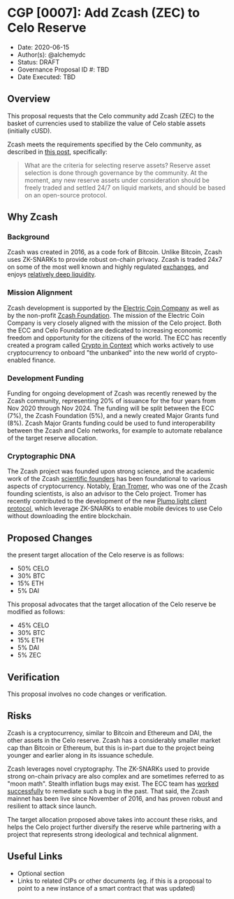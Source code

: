 # CGP [0007]: Add Zcash (ZEC) to Celo Reserve

- Date: 2020-06-15
- Author(s): @alchemydc
- Status: DRAFT
- Governance Proposal ID #: TBD
- Date Executed: TBD

## Overview

This proposal requests that the Celo community add Zcash (ZEC) to the basket of currencies used to stabilize the value of Celo stable assets (initially cUSD).

Zcash meets the requirements specified by the Celo community, as described in [this post](https://medium.com/celoorg/the-celo-reserve-faqs-f3f7cbb1991f), specifically:

>What are the criteria for selecting reserve assets? Reserve asset selection is done through governance by the community. At the moment, any new reserve assets under consideration should be freely traded and settled 24/7 on liquid markets, and should be based on an open-source protocol.

## Why Zcash

### Background
Zcash was created in 2016, as a code fork of Bitcoin.  Unlike Bitcoin, Zcash uses ZK-SNARKs to provide robust on-chain privacy.  Zcash is traded 24x7 on some of the most well known and highly regulated [exchanges](https://z.cash/exchanges/), and enjoys [relatively deep liquidity](https://messari.io/screener/use-E8EB413C).

### Mission Alignment
Zcash development is supported by the [Electric Coin Company](https://electriccoin.co/about/) as well as by the non-profit [Zcash Foundation](https://www.zfnd.org/).  The mission of the Electric Coin Company is very closely aligned with the mission of the Celo project.  Both the ECC and Celo Foundation are dedicated to increasing economic freedom and opportunity for the citizens of the world.  The ECC has recently created a program called [Crypto in Context](https://underestimated.electriccoin.co/) which works actively to use cryptocurrency to onboard "the unbanked" into the new world of crypto-enabled finance.

### Development Funding
Funding for ongoing development of Zcash was recently renewed by the Zcash community, representing 20% of issuance for the four years from Nov 2020 through Nov 2024.  The funding will be split between the ECC (7%), the Zcash Foundation (5%), and a newly created Major Grants fund (8%).  Zcash Major Grants funding could be used to fund interoperability between the Zcash and Celo networks, for example to automate rebalance of the target reserve allocation.

### Cryptographic DNA
The Zcash project was founded upon strong science, and the academic work of the Zcash [scientific founders](https://electriccoin.co/team/#scientists) has been foundational to various aspects of cryptocurrency.  Notably, [Eran Tromer](https://www.cs.tau.ac.il/~tromer/), who was one of the Zcash founding scientists, is also an advisor to the Celo project. Tromer has recently contributed to the development of the new [Plumo light client protocol](https://docs.zkproof.org/pages/standards/accepted-workshop3/proposal-plumo_celolightclient.pdf), which leverage ZK-SNARKs to enable mobile devices to use Celo without downloading the entire blockchain.

## Proposed Changes
the present target allocation of the Celo reserve is as follows:
* 50% CELO
* 30% BTC
* 15% ETH
* 5% DAI

This proposal advocates that the target allocation of the Celo reserve be modified as follows:
* 45% CELO
* 30% BTC
* 15% ETH
* 5% DAI
* 5% ZEC


## Verification
This proposal involves no code changes or verification.  

## Risks
Zcash is a cryptocurrency, similar to Bitcoin and Ethereum and DAI, the other assets in the Celo reserve.  Zcash has a considerably smaller market cap than Bitcoin or Ethereum, but this is in-part due to the project being younger and earlier along in its issuance schedule.

Zcash leverages novel cryptography.  The ZK-SNARKs used to provide strong on-chain privacy are also complex and are sometimes referred to as "moon math".  Stealth inflation bugs may exist.  The ECC team has [worked successfully](https://electriccoin.co/blog/zcash-counterfeiting-vulnerability-successfully-remediated/) to remediate such a bug in the past.  That said, the Zcash mainnet has been live since November of 2016, and has proven robust and resilient to attack since launch.

The target allocation proposed above takes into account these risks, and helps the Celo project further diversify the reserve while partnering with a project that represents strong ideological and technical alignment.

## Useful Links

* Optional section
* Links to related CIPs or other documents (eg. if this is a proposal to point to a new instance of a smart contract that was updated)
